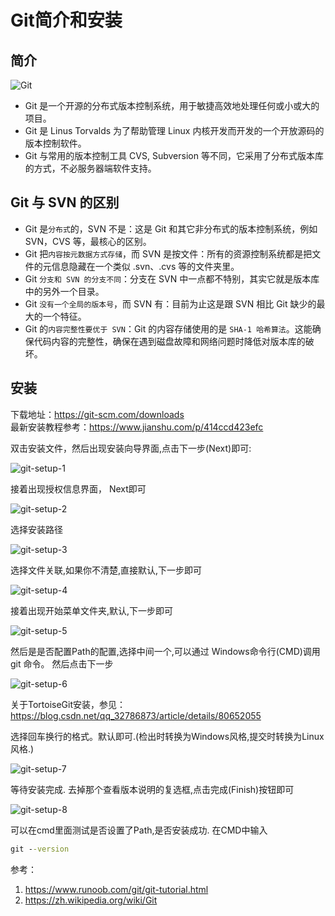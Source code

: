 # Git简介和安装

## 简介

![Git](./imgs/git.png)

* Git 是一个开源的分布式版本控制系统，用于敏捷高效地处理任何或小或大的项目。
* Git 是 Linus Torvalds 为了帮助管理 Linux 内核开发而开发的一个开放源码的版本控制软件。
* Git 与常用的版本控制工具 CVS, Subversion 等不同，它采用了分布式版本库的方式，不必服务器端软件支持。

## Git 与 SVN 的区别

* Git 是`分布式`的，SVN 不是：这是 Git 和其它非分布式的版本控制系统，例如 SVN，CVS 等，最核心的区别。
* Git 把`内容按元数据方式存储`，而 SVN 是按文件：所有的资源控制系统都是把文件的元信息隐藏在一个类似 .svn、.cvs 等的文件夹里。
* Git `分支和 SVN 的分支不同`：分支在 SVN 中一点都不特别，其实它就是版本库中的另外一个目录。
* Git `没有一个全局的版本号`，而 SVN 有：目前为止这是跟 SVN 相比 Git 缺少的最大的一个特征。
* Git 的`内容完整性要优于 SVN`：Git 的内容存储使用的是 `SHA-1 哈希算法`。这能确保代码内容的完整性，确保在遇到磁盘故障和网络问题时降低对版本库的破坏。

## 安装

下载地址：https://git-scm.com/downloads  
最新安装教程参考：https://www.jianshu.com/p/414ccd423efc

双击安装文件，然后出现安装向导界面,点击下一步(Next)即可:

![git-setup-1](./imgs/git-setup-1.png)

接着出现授权信息界面， Next即可

![git-setup-2](./imgs/git-setup-2.png)

选择安装路径

![git-setup-3](./imgs/git-setup-3.png)

选择文件关联,如果你不清楚,直接默认,下一步即可

![git-setup-4](./imgs/git-setup-4.png)

接着出现开始菜单文件夹,默认,下一步即可

![git-setup-5](./imgs/git-setup-5.png)

然后是是否配置Path的配置,选择中间一个,可以通过 Windows命令行(CMD)调用 git 命令。 然后点击下一步

![git-setup-6](./imgs/git-setup-6.png)

关于TortoiseGit安装，参见：https://blog.csdn.net/qq_32786873/article/details/80652055

选择回车换行的格式。默认即可.(检出时转换为Windows风格,提交时转换为Linux风格.)

![git-setup-7](./imgs/git-setup-7.png)

等待安装完成. 去掉那个查看版本说明的复选框,点击完成(Finish)按钮即可

![git-setup-8](./imgs/git-setup-8.png)

可以在cmd里面测试是否设置了Path,是否安装成功. 在CMD中输入
``` cmd
git --version 
```
参考：

1. https://www.runoob.com/git/git-tutorial.html
2. https://zh.wikipedia.org/wiki/Git
